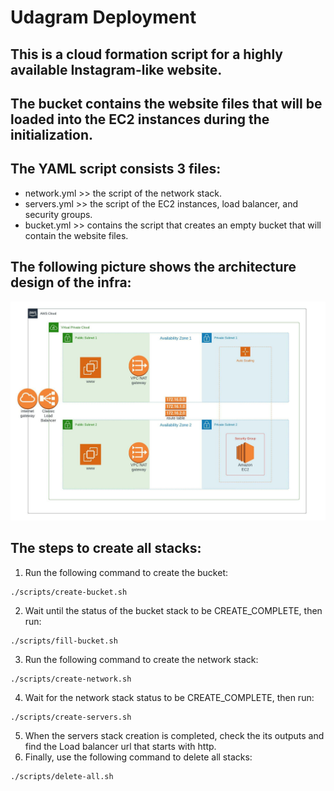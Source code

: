# Udagram Deployment
## This is a cloud formation script for a highly available Instagram-like website.
## The bucket contains the website files that will be loaded into the EC2 instances during the initialization.
## The YAML script consists 3 files: 
- network.yml >> the script of the network stack.
- servers.yml >> the script of the EC2 instances, load balancer, and security groups.
- bucket.yml >> contains the script that creates an empty bucket that will contain the website files.

## The following picture shows the architecture design of the infra:
![architecture design](Architecture-design.jpeg)

## The steps to create all stacks:
1. Run the following command to create the bucket:
```
./scripts/create-bucket.sh
```
2. Wait until the status of the bucket stack to be CREATE_COMPLETE, then run:
```
./scripts/fill-bucket.sh
```
3. Run the following command to create the network stack:
```
./scripts/create-network.sh
```
4. Wait for the network stack status to be CREATE_COMPLETE, then run:
```
./scripts/create-servers.sh
```
5. When the servers stack creation is completed, check the its outputs and find the Load balancer url that starts with http.
6. Finally, use the following command to delete all stacks:
```
./scripts/delete-all.sh
```
